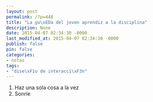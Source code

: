 ```yaml
---
layout: post
permalink: /?p=448
title: "La gu\xEDa del joven aprendiz a la disciplina"
description: None
date: 2015-04-07 02:34:30 -0000
last_modified_at: 2015-04-07 02:34:30 -0000
publish: false
pin: false
categories:
- notas
tags:
- "dise\xF1o de interacci\xF3n"
---
```

  1. Haz una sola cosa a la vez
  2. Sonríe
